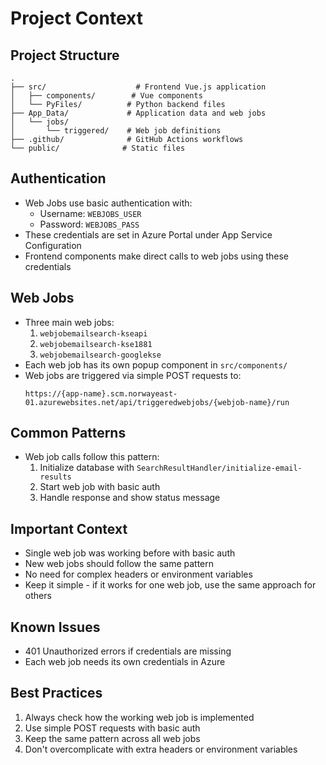 # Project Context

## Project Structure
```
.
├── src/                    # Frontend Vue.js application
│   ├── components/        # Vue components
│   └── PyFiles/          # Python backend files
├── App_Data/             # Application data and web jobs
│   └── jobs/
│       └── triggered/    # Web job definitions
├── .github/              # GitHub Actions workflows
└── public/              # Static files
```

## Authentication
- Web Jobs use basic authentication with:
  - Username: `WEBJOBS_USER`
  - Password: `WEBJOBS_PASS`
- These credentials are set in Azure Portal under App Service Configuration
- Frontend components make direct calls to web jobs using these credentials

## Web Jobs
- Three main web jobs:
  1. `webjobemailsearch-kseapi`
  2. `webjobemailsearch-kse1881`
  3. `webjobemailsearch-googlekse`
- Each web job has its own popup component in `src/components/`
- Web jobs are triggered via simple POST requests to:
  ```
  https://{app-name}.scm.norwayeast-01.azurewebsites.net/api/triggeredwebjobs/{webjob-name}/run
  ```

## Common Patterns
- Web job calls follow this pattern:
  1. Initialize database with `SearchResultHandler/initialize-email-results`
  2. Start web job with basic auth
  3. Handle response and show status message

## Important Context
- Single web job was working before with basic auth
- New web jobs should follow the same pattern
- No need for complex headers or environment variables
- Keep it simple - if it works for one web job, use the same approach for others

## Known Issues
- 401 Unauthorized errors if credentials are missing
- Each web job needs its own credentials in Azure

## Best Practices
1. Always check how the working web job is implemented
2. Use simple POST requests with basic auth
3. Keep the same pattern across all web jobs
4. Don't overcomplicate with extra headers or environment variables 